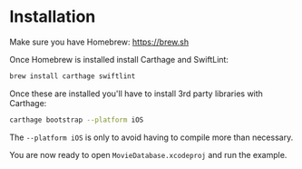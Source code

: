 # Installation

Make sure you have Homebrew: https://brew.sh

Once Homebrew is installed install Carthage and SwiftLint:

```sh
brew install carthage swiftlint
```

Once these are installed you'll have to install 3rd party libraries with Carthage:

```sh
carthage bootstrap --platform iOS
```

The `--platform iOS` is only to avoid having to compile more than necessary.

You are now ready to open `MovieDatabase.xcodeproj` and run the example.
